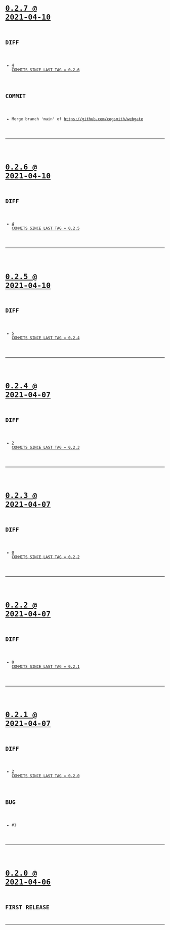 <code>

# [0.2.7 @ 2021-04-10](https://github.com/cogsmith/webgate/releases/tag/0.2.7)

## DIFF
- [4 COMMITS SINCE LAST TAG = 0.2.6](https://github.com/cogsmith/webgate/compare/0.2.6...0.2.7)

## COMMIT
- Merge branch 'main' of https://github.com/cogsmith/webgate

</code>

---
<code>

# [0.2.6 @ 2021-04-10](https://github.com/cogsmith/webgate/releases/tag/0.2.6)

## DIFF
- [4 COMMITS SINCE LAST TAG = 0.2.5](https://github.com/cogsmith/webgate/compare/0.2.5...0.2.6)

</code>

---
<code>

# [0.2.5 @ 2021-04-10](https://github.com/cogsmith/webgate/releases/tag/0.2.5)

## DIFF
- [5 COMMITS SINCE LAST TAG = 0.2.4](https://github.com/cogsmith/webgate/compare/0.2.4...0.2.5)

</code>

---
<code>

# [0.2.4 @ 2021-04-07](https://github.com/cogsmith/webgate/releases/tag/0.2.4)

## DIFF
- [2 COMMITS SINCE LAST TAG = 0.2.3](https://github.com/cogsmith/webgate/compare/0.2.3...0.2.4)

</code>

---
<code>

# [0.2.3 @ 2021-04-07](https://github.com/cogsmith/webgate/releases/tag/0.2.3)

## DIFF
- [0 COMMITS SINCE LAST TAG = 0.2.2](https://github.com/cogsmith/webgate/compare/0.2.2...0.2.3)

</code>

---
<code>

# [0.2.2 @ 2021-04-07](https://github.com/cogsmith/webgate/releases/tag/0.2.2)

## DIFF
- [0 COMMITS SINCE LAST TAG = 0.2.1](https://github.com/cogsmith/webgate/compare/0.2.1...0.2.2)

</code>

---
<code>

# [0.2.1 @ 2021-04-07](https://github.com/cogsmith/webgate/releases/tag/0.2.1)

## DIFF
- [2 COMMITS SINCE LAST TAG = 0.2.0](https://github.com/cogsmith/webgate/compare/0.2.0...0.2.1)

## BUG
- #1

</code>

---
<code>

# [0.2.0 @ 2021-04-06](https://github.com/cogsmith/webgate/releases/tag/0.2.0)

## FIRST RELEASE

</code>

---

